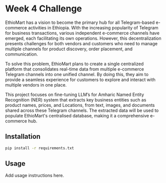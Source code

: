 # Week 4 Challenge

EthioMart has a vision to become the primary hub for all Telegram-based e-commerce activities in Ethiopia. With the increasing popularity of Telegram for business transactions, various independent e-commerce channels have emerged, each facilitating its own operations. However, this decentralization presents challenges for both vendors and customers who need to manage multiple channels for product discovery, order placement, and communication.

To solve this problem, EthioMart plans to create a single centralized platform that consolidates real-time data from multiple e-commerce Telegram channels into one unified channel. By doing this, they aim to provide a seamless experience for customers to explore and interact with multiple vendors in one place.

This project focuses on fine-tuning LLM’s for Amharic Named Entity Recognition (NER) system that extracts key business entities such as product names, prices, and Locations, from text, images, and documents shared across these Telegram channels. The extracted data will be used to populate EthioMart's centralised database, making it a comprehensive e-commerce hub.

## Installation

```bash
pip install -r requirements.txt
```

## Usage

Add usage instructions here.
